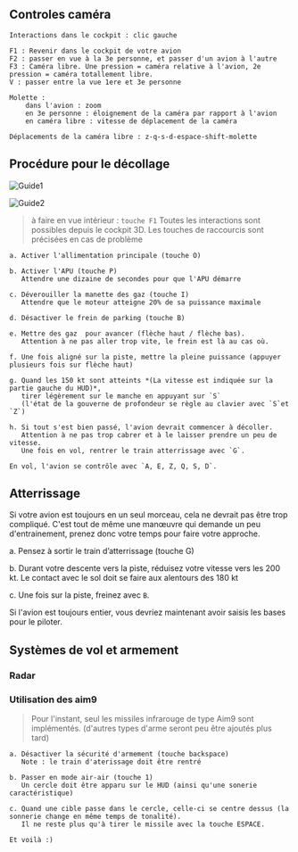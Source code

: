 
## Controles caméra

```
Interactions dans le cockpit : clic gauche

F1 : Revenir dans le cockpit de votre avion
F2 : passer en vue à la 3e personne, et passer d'un avion à l'autre
F3 : Caméra libre. Une pression = caméra relative à l'avion, 2e pression = caméra totallement libre.
V : passer entre la vue 1ere et 3e personne

Molette : 
    dans l'avion : zoom
    en 3e personne : éloignement de la caméra par rapport à l'avion
    en caméra libre : vitesse de déplacement de la caméra

Déplacements de la caméra libre : z-q-s-d-espace-shift-molette
```

## Procédure pour le décollage

![Guide1](https://user-images.githubusercontent.com/24438631/143765687-852a0068-1def-4cfe-b67b-04ac01f4ce76.png)

![Guide2](https://user-images.githubusercontent.com/24438631/143765695-75942915-af54-4cb2-bf0a-0cfb8a8fe47f.png)

> à faire en vue intérieur : `touche F1`
> Toutes les interactions sont possibles depuis le cockpit 3D. Les touches de raccourcis sont précisées en cas de problème

```
a. Activer l'allimentation principale (touche O)

b. Activer l'APU (touche P)
   Attendre une dizaine de secondes pour que l'APU démarre

c. Déverouiller la manette des gaz (touche I)
   Attendre que le moteur atteigne 20% de sa puissance maximale

d. Désactiver le frein de parking (touche B)

e. Mettre des gaz  pour avancer (flèche haut / flèche bas). 
   Attention à ne pas aller trop vite, le frein est là au cas où.

f. Une fois aligné sur la piste, mettre la pleine puissance (appuyer plusieurs fois sur flèche haut)

g. Quand les 150 kt sont atteints *(La vitesse est indiquée sur la partie gauche du HUD)*,
   tirer légèrement sur le manche en appuyant sur `S` 
   (l'état de la gouverne de profondeur se règle au clavier avec `S`et `Z`)

h. Si tout s'est bien passé, l'avion devrait commencer à décoller. 
   Attention à ne pas trop cabrer et à le laisser prendre un peu de vitesse.
   Une fois en vol, rentrer le train atterrissage avec `G`.

En vol, l'avion se contrôle avec `A, E, Z, Q, S, D`.
```


## Atterrissage

Si votre avion est toujours en un seul morceau, cela ne devrait pas être trop compliqué. C'est tout de même une manœuvre qui demande un peu d'entrainement, prenez donc votre temps pour faire votre approche.

a. Pensez à sortir le train d’atterrissage (touche G)

b. Durant votre descente vers la piste, réduisez votre vitesse vers les 200 kt. Le contact avec le sol doit se faire aux alentours des 180 kt

c. Une fois sur la piste, freinez avec `B`.

Si l'avion est toujours entier, vous devriez maintenant avoir saisis les bases pour le piloter.

## Systèmes de vol et armement

### Radar


### Utilisation des aim9

> Pour l'instant, seul les missiles infrarouge de type Aim9 sont implémentés. (d'autres types d'arme seront peu être ajoutés plus tard)

```
a. Désactiver la sécurité d'armement (touche backspace)
   Note : le train d'aterissage doit être rentré
   
b. Passer en mode air-air (touche 1)
   Un cercle doit être apparu sur le HUD (ainsi qu'une sonerie caractéristique)

c. Quand une cible passe dans le cercle, celle-ci se centre dessus (la sonnerie change en même temps de tonalité). 
   Il ne reste plus qu'à tirer le missile avec la touche ESPACE.

Et voilà :)
```


